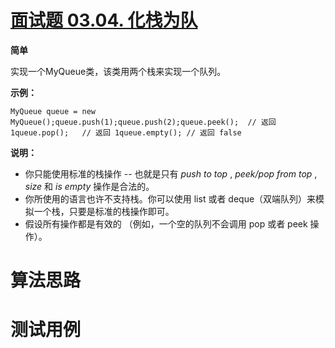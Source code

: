 # [面试题 03.04. 化栈为队][cnTitle]

**简单**

实现一个MyQueue类，该类用两个栈来实现一个队列。


**示例：** 

```
MyQueue queue = new MyQueue();queue.push(1);queue.push(2);queue.peek();  // 返回 1queue.pop();   // 返回 1queue.empty(); // 返回 false
```




**说明：** 

- 你只能使用标准的栈操作 -- 也就是只有  *push to top* ,  *peek/pop from top* ,  *size*  和  *is empty*  操作是合法的。 
- 你所使用的语言也许不支持栈。你可以使用 list 或者 deque（双端队列）来模拟一个栈，只要是标准的栈操作即可。 
- 假设所有操作都是有效的 （例如，一个空的队列不会调用 pop 或者 peek 操作）。






# 算法思路

# 测试用例
```
```

[cnTitle]: https://leetcode-cn.com/problems/implement-queue-using-stacks-lcci/
